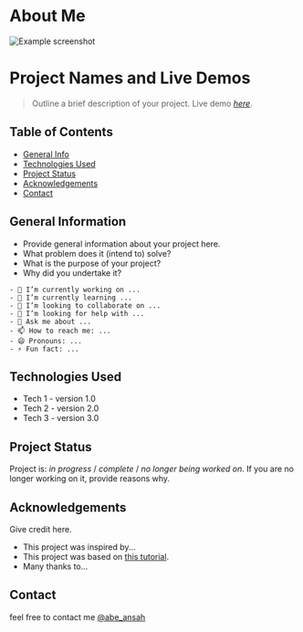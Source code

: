# About Me
![Example screenshot](https://pbs.twimg.com/profile_banners/2289852416/1574342990/1080x360)

# Project Names and Live Demos
> Outline a brief description of your project.
> Live demo [_here_](https://www.example.com). <!-- If you have the project hosted somewhere, include the link here. -->

## Table of Contents
* [General Info](#general-information)
* [Technologies Used](#technologies-used)
* [Project Status](#project-status)
* [Acknowledgements](#acknowledgements)
* [Contact](#contact)
<!-- * [License](#license) -->


## General Information
- Provide general information about your project here.
- What problem does it (intend to) solve?
- What is the purpose of your project?
- Why did you undertake it?

```
- 🔭 I’m currently working on ...
- 🌱 I’m currently learning ...
- 👯 I’m looking to collaborate on ...
- 🤔 I’m looking for help with ...
- 💬 Ask me about ...
- 📫 How to reach me: ...
- 😄 Pronouns: ...
- ⚡ Fun fact: ...
```
<!-- You don't have to answer all the questions - just the ones relevant to your project. -->


## Technologies Used
- Tech 1 - version 1.0
- Tech 2 - version 2.0
- Tech 3 - version 3.0


## Project Status
Project is: _in progress_ / _complete_ / _no longer being worked on_. If you are no longer working on it, provide reasons why.


## Acknowledgements
Give credit here.
- This project was inspired by...
- This project was based on [this tutorial](https://www.example.com).
- Many thanks to...


## Contact
 feel free to contact me [@abe_ansah](https://twitter.com/abe_ansah?t=FTzmC7WH6iuH_eFZbY_99g&s=08)


<!-- Optional -->
<!-- ## License -->
<!-- This project is open source and available under the [... License](). -->

<!-- You don't have to include all sections - just the one's relevant to your project -->


